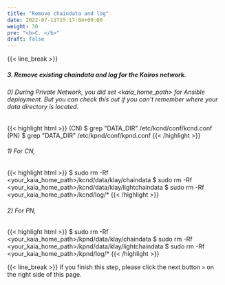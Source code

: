 ```yaml
---
title: "Remove chaindata and log"
date: 2022-07-11T15:17:04+09:00
weight: 30
pre: "<b>C. </b>"
draft: false
---
```


{{< line_break >}}
##### 3. Remove existing chaindata and log for the Kairos network.

###### 0) During Private Network, you did set <kaia_home_path> for Ansible deployment. But you can check this out if you can't remember where your data directory is located.
{{< highlight html >}}
(CN) $ grep "DATA_DIR" /etc/kcnd/conf/kcnd.conf
(PN) $ grep "DATA_DIR" /etc/kpnd/conf/kpnd.conf
{{< /highlight >}}

###### 1) For CN,
{{< highlight html >}}
$ sudo rm -Rf <your_kaia_home_path>/kcnd/data/klay/chaindata
$ sudo rm -Rf <your_kaia_home_path>/kcnd/data/klay/lightchaindata
$ sudo rm -Rf <your_kaia_home_path>/kcnd/log/*
{{< /highlight >}}

###### 2) For PN,
{{< highlight html >}}
$ sudo rm -Rf <your_kaia_home_path>/kpnd/data/klay/chaindata
$ sudo rm -Rf <your_kaia_home_path>/kpnd/data/klay/lightchaindata
$ sudo rm -Rf <your_kaia_home_path>/kpnd/log/*
{{< /highlight >}}

{{< line_break >}}
If you finish this step, please click the next button ```>``` on the right side of this page.
